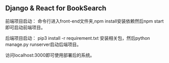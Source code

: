 ## Django & React for BookSearch

前端项目启动：
命令行进入front-end文件夹,npm install安装依赖然后npm start即可启动前端项目。

后端项目启动：
pip3 install -r requirement.txt 安装相关包，然后python manage.py runserver启动后端项目。

访问localhost:3000即可使用部署后的系统。

